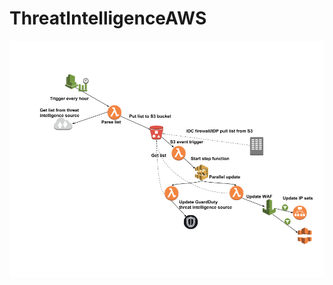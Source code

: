# ThreatIntelligenceAWS

![Architecture of serverless theat intelligence feed update system](pics/architecture.png)
